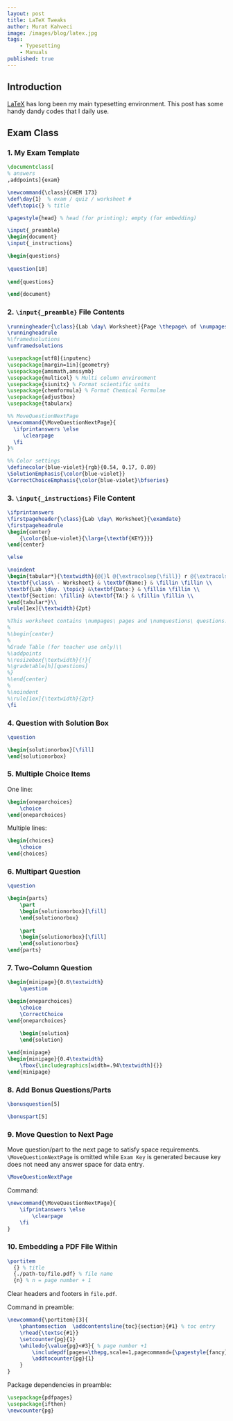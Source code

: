 ```yaml
---
layout: post
title: LaTeX Tweaks
author: Murat Kahveci
image: /images/blog/latex.jpg
tags: 
    - Typesetting
    - Manuals
published: true
---
```


## Introduction

[LaTeX](https://www.latex-project.org) has long been my main typesetting environment. This post has some handy dandy codes that I daily use. 

## Exam Class

### 1. My Exam Template 

```latex
\documentclass[
% answers 
,addpoints]{exam}

\newcommand{\class}{CHEM 173}
\def\day{1}  % exam / quiz / worksheet #
\def\topic{} % title

\pagestyle{head} % head (for printing); empty (for embedding)

\input{_preamble}
\begin{document}
\input{_instructions} 

\begin{questions}	
	
\question[10] 	
		
\end{questions}

\end{document}
```

### 2. `\input{_preamble}` File Contents

```latex
\runningheader{\class}{Lab \day\ Worksheet}{Page \thepage\ of \numpages}
\runningheadrule
%\framedsolutions
\unframedsolutions

\usepackage[utf8]{inputenc}
\usepackage[margin=1in]{geometry}
\usepackage{amsmath,amssymb}
\usepackage{multicol} % Multi column environment 
\usepackage{siunitx} % Format scientific units
\usepackage{chemformula} % Format Chemical Formulae
\usepackage{adjustbox}
\usepackage{tabularx}

%% MoveQuestionNextPage
\newcommand{\MoveQuestionNextPage}{
  \ifprintanswers \else 
     \clearpage
  \fi
}%

%% Color settings
\definecolor{blue-violet}{rgb}{0.54, 0.17, 0.89}
\SolutionEmphasis{\color{blue-violet}}
\CorrectChoiceEmphasis{\color{blue-violet}\bfseries}
```
### 3. `\input{_instructions}` File Content

```latex
\ifprintanswers 
\firstpageheader{\class}{Lab \day\ Worksheet}{\examdate}
\firstpageheadrule
\begin{center}
	{\color{blue-violet}{\large{\textbf{KEY}}}}
\end{center}

\else

\noindent
\begin{tabular*}{\textwidth}{@{}l @{\extracolsep{\fill}} r @{\extracolsep{5pt}} l@{}}
\textbf{\class\ - Worksheet} & \textbf{Name:} & \fillin \fillin \\
\textbf{Lab \day. \topic} &\textbf{Date:} & \fillin \fillin \\
\textbf{Section: \fillin} &\textbf{TA:} & \fillin \fillin \\
\end{tabular*}\\
\rule[1ex]{\textwidth}{2pt}

%This worksheet contains \numpages\ pages and \numquestions\ questions. Please add all the names of  "contributing group members." 
%
%\begin{center}
%
%Grade Table (for teacher use only)\\
%\addpoints
%\resizebox{\textwidth}{!}{
%\gradetable[h][questions]
%}
%\end{center}
%
%\noindent
%\rule[1ex]{\textwidth}{2pt} 
\fi
```

### 4. Question with Solution Box 

```latex
\question

\begin{solutionorbox}[\fill] 
\end{solutionorbox}
```

### 5. Multiple Choice Items

One line:

```latex
\begin{oneparchoices}
    \choice
\end{oneparchoices}
```

Multiple lines:

```latex
\begin{choices}
    \choice
\end{choices}
```

### 6. Multipart Question

```latex
\question

\begin{parts}
    \part
    \begin{solutionorbox}[\fill] 
    \end{solutionorbox}
    
    \part
    \begin{solutionorbox}[\fill] 
    \end{solutionorbox}    
\end{parts}
```
### 7. Two-Column Question 

```latex
\begin{minipage}{0.6\textwidth}
    \question 

\begin{oneparchoices}
	\choice	  
	\CorrectChoice	  
\end{oneparchoices}	

    \begin{solution} 
    \end{solution}
    
\end{minipage}
\begin{minipage}{0.4\textwidth}
    \fbox{\includegraphics[width=.94\textwidth]{}}
\end{minipage}
```

### 8. Add Bonus Questions/Parts

```latex
\bonusquestion[5]
```

```latex
\bonuspart[5]
```

### 9. Move Question to Next Page 

Move question/part to the next page to satisfy space requirements. `\MoveQuestionNextPage` is omitted while `Exam Key` is generated because key does not need any answer space for data entry.

```latex
\MoveQuestionNextPage
```
Command:

```latex
\newcommand{\MoveQuestionNextPage}{
    \ifprintanswers \else 
        \clearpage
    \fi
}
```

### 10. Embedding a PDF File Within

```latex
\portitem
  {} % title
  {./path-to/file.pdf} % file name
  {n} % n = page number + 1
```

Clear headers and footers in `file.pdf`.

Command in preamble:

```latex
\newcommand{\portitem}[3]{
	\phantomsection  \addcontentsline{toc}{section}{#1} % toc entry
	\rhead{\textsc{#1}}
	\setcounter{pg}{1}
	\whiledo{\value{pg}<#3}{ % page number +1
		\includepdf[pages=\thepg,scale=1,pagecommand={\pagestyle{fancy}}]{#2} % file name
		\addtocounter{pg}{1} 
	}
}
```

Package dependencies in preamble:

```latex
\usepackage{pdfpages}
\usepackage{ifthen}
\newcounter{pg}
```